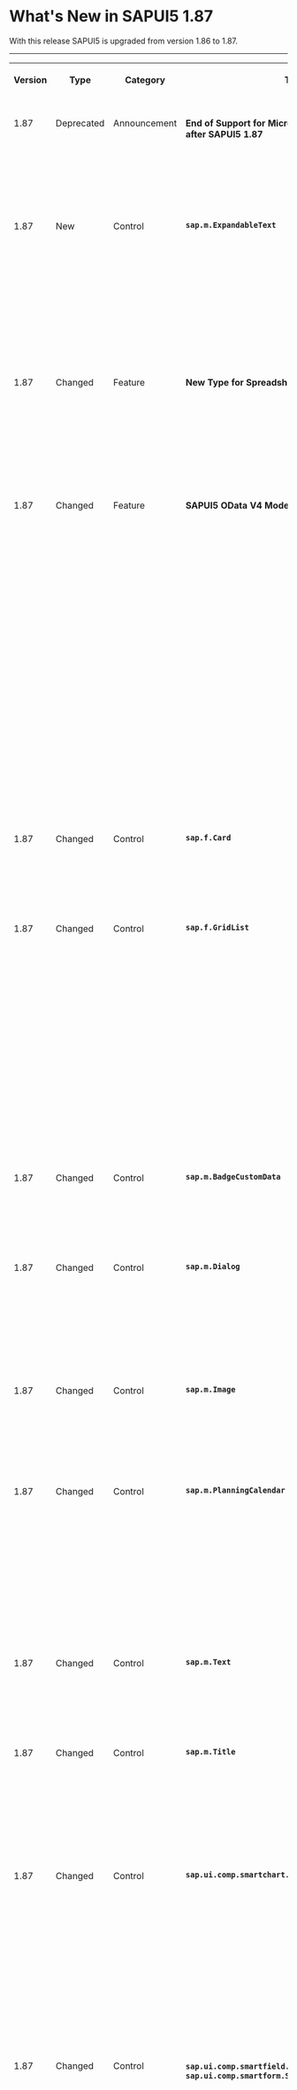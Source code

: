 <!-- loiob506da7781ca487195bc7177a8dea9d2 -->

# What's New in SAPUI5 1.87

With this release SAPUI5 is upgraded from version 1.86 to 1.87.



****


<table>
<tr>
<th valign="top">

Version

</th>
<th valign="top">

Type

</th>
<th valign="top">

Category

</th>
<th valign="top">

Title

</th>
<th valign="top">

Description

</th>
<th valign="top">

Action

</th>
<th valign="top">

Available as of

</th>
</tr>
<tr>
<td valign="top">

1.87 

</td>
<td valign="top">

Deprecated 

</td>
<td valign="top">

Announcement 

</td>
<td valign="top">

**End of Support for Microsoft Internet Explorer 11 after SAPUI5 1.87** 

</td>
<td valign="top">

**End of Support for Microsoft Internet Explorer 11 after SAPUI5 1.87**

SAPUI5 1.87 is the last version to support Microsoft Internet Explorer 11. For more information, see [SAPUI5 Support Status for Microsoft Internet Explorer 11](../02_Read-Me-First/browser-and-platform-support-74b59ef.md#loio74b59efa0eef48988d3b716bd0ecc933__MS_IE).

<sub>Deprecated•Announcement•Info Only•1.87</sub>

</td>
<td valign="top">

Info Only

</td>
<td valign="top">

2021-02-25

</td>
</tr>
<tr>
<td valign="top">

1.87 

</td>
<td valign="top">

New 

</td>
<td valign="top">

Control 

</td>
<td valign="top">

**`sap.m.ExpandableText`** 

</td>
<td valign="top">

**`sap.m.ExpandableText`**

You can use the control to display long texts, for example, inside a table, list, or form. Only the first characters from the text field and a `More` link are shown initially, which allows the full text to be displayed. There are two options for displaying the full text, which are defined by the `overflowMode` property - in place \(default\) or as a popover. The `maxCharacters` property specifies the maximum number of characters from the beginning of the text field, that are shown initially. For more information, see the [API Reference](https://ui5.sap.com/#/api/sap.m.ExpandableText) and the [Samples](https://ui5.sap.com/#/entity/sap.m.ExpandableText).

<sub>New•Control•Info Only•1.87</sub>

</td>
<td valign="top">

Info Only 

</td>
<td valign="top">

2021-02-25

</td>
</tr>
<tr>
<td valign="top">

1.87 

</td>
<td valign="top">

Changed 

</td>
<td valign="top">

Feature 

</td>
<td valign="top">

**New Type for Spreadsheet Export** 

</td>
<td valign="top">

**New Type for Spreadsheet Export**

The `sap.ui.export.EdmType.Percentage` data type is now available for export. This type allows you to convert numeric values into a percentage.

For more information, see [Spreadsheet Export](../04_Essentials/spreadsheet-export-2691788.md), the [API Reference](https://ui5.sap.com/#/api/sap.ui.export.Spreadsheet/overview), and the [Samples](https://ui5.sap.com/#/entity/sap.ui.export.Spreadsheet).

<sub>Changed•Feature•Info Only•1.87</sub>

</td>
<td valign="top">

Info Only 

</td>
<td valign="top">

2021-02-25

</td>
</tr>
<tr>
<td valign="top">

1.87 

</td>
<td valign="top">

Changed 

</td>
<td valign="top">

Feature 

</td>
<td valign="top">

**SAPUI5 OData V4 Model** 

</td>
<td valign="top">

**SAPUI5 OData V4 Model**

The new version of the SAPUI5 OData V4 model introduces the following features:

-   A new `additionally` property within the `group` map of the `$$aggregation` list binding parameter. This allows you to define properties that are fetched together with a group level, such as a text for a key. For more information, see [`sap.ui.model.odata.v4.ODataListBinding#setAggregation`](https://ui5.sap.com/#/api/sap.ui.model.odata.v4.ODataListBinding/methods/setAggregation) and [Extension for Data Aggregation](../04_Essentials/extension-for-data-aggregation-7d91431.md).

-   Support of the `sap.ui.model.odata.v4.Context#requestSideEffects` method in combination with kept-alive contexts. A list binding context can be kept alive with the `sap.ui.model.odata.v4.Context#setKeepAlive` method introduced with SAPUI5 1.81.

-   Evaluation of the `Org.OData.Core.V1.ContentID` instance annotation in messages of error responses to change sets, so that the message can be assigned to the correct request and the message target can be calculated correctly. For more information, see [Server Messages in the OData V4 Model](../04_Essentials/server-messages-in-the-odata-v4-model-fbe1cb5.md).


For more information, see [OData V4 Model](../04_Essentials/odata-v4-model-5de13cf.md), the [API Reference](https://ui5.sap.com/#/api/sap.ui.model.odata.v4), and the [Samples](https://ui5.sap.com/#/entity/sap.ui.model.odata.v4.ODataModel) in the Demo Kit.

<sub>Changed•Feature•Info Only•1.87</sub>

</td>
<td valign="top">

Info Only 

</td>
<td valign="top">

2021-02-25

</td>
</tr>
<tr>
<td valign="top">

1.87 

</td>
<td valign="top">

Changed 

</td>
<td valign="top">

Control 

</td>
<td valign="top">

**`sap.f.Card`** 

</td>
<td valign="top">

**`sap.f.Card`**

We no longer apply default `min-height` in the control, which allows smaller cards to be rendered properly. For more information, see the [API Reference](https://ui5.sap.com/#/api/sap.f.Card).

<sub>Changed•Control•Info Only•1.87</sub>

</td>
<td valign="top">

Info Only 

</td>
<td valign="top">

2021-02-25

</td>
</tr>
<tr>
<td valign="top">

1.87 

</td>
<td valign="top">

Changed 

</td>
<td valign="top">

Control 

</td>
<td valign="top">

**`sap.f.GridList`** 

</td>
<td valign="top">

**`sap.f.GridList`**

We have improved the keyboard handling capabilities of the control. Now, similar to `sap.f.GridContainer`, the navigation with [Arrow\] keys follows the cells of the underlying \(virtual\) grid. This behavior provides stable navigation paths if there are items of different sizes. When any of the borders are reached, the `borderReached` event is fired. To navigate to another `GridList`, you have two options:

-   Navigate using the [Tab\] key.

-   Configure navigation with the [Arrow\] keys. This is achieved by using the `focusItemByDirection` method and requires additional logic from the application side to determine the navigation direction in the actual app layout.


For more information, see the [API Reference](https://ui5.sap.com/#/api/sap.f.GridList) and the [Samples](https://ui5.sap.com/#/entity/sap.f.GridList).

<sub>Changed•Control•Info Only•1.87</sub>

</td>
<td valign="top">

Info Only 

</td>
<td valign="top">

2021-02-25

</td>
</tr>
<tr>
<td valign="top">

1.87 

</td>
<td valign="top">

Changed 

</td>
<td valign="top">

Control 

</td>
<td valign="top">

**`sap.m.BadgeCustomData`** 

</td>
<td valign="top">

**`sap.m.BadgeCustomData`**

We have added a new `animation` property that enables you to choose the animation type to be performed by the badge element.For more information, see the [API Reference](https://ui5.sap.com/#/api/sap.m.BadgeCustomData).

<sub>Changed•Control•Info Only•1.87</sub>

</td>
<td valign="top">

Info Only 

</td>
<td valign="top">

2021-02-25

</td>
</tr>
<tr>
<td valign="top">

1.87 

</td>
<td valign="top">

Changed 

</td>
<td valign="top">

Control 

</td>
<td valign="top">

**`sap.m.Dialog`** 

</td>
<td valign="top">

**`sap.m.Dialog`**

You can now drag and resize the dialog using the keyboard. To enable this behavior, you have to set the `draggable` and/or `resizable` properties to `true`. While the keyboard focus is located on the title bar, the dialog can then be moved with the [Arrow\] keys and resized with [Shift\] + [Arrow\]  keys. For more information, see the [Sample](https://ui5.sap.com/#/entity/sap.m.Dialog/sample/sap.m.sample.Dialog).

<sub>Changed•Control•Info Only•1.87</sub>

</td>
<td valign="top">

Info Only 

</td>
<td valign="top">

2021-02-25

</td>
</tr>
<tr>
<td valign="top">

1.87 

</td>
<td valign="top">

Changed 

</td>
<td valign="top">

Control 

</td>
<td valign="top">

**`sap.m.Image`** 

</td>
<td valign="top">

**`sap.m.Image`**

With the new `lazyLoading` property, you can now ensure that off-screen images are loaded early enough so that they finish loading once the user scrolls near them.For more information, see the [API Reference](https://ui5.sap.com/#/api/sap.m.Image).

<sub>Changed•Control•Info Only•1.87</sub>

</td>
<td valign="top">

Info Only 

</td>
<td valign="top">

2021-02-25

</td>
</tr>
<tr>
<td valign="top">

1.87 

</td>
<td valign="top">

Changed 

</td>
<td valign="top">

Control 

</td>
<td valign="top">

**`sap.m.PlanningCalendar`** 

</td>
<td valign="top">

**`sap.m.PlanningCalendar`**

As an application developer you can now use the following new functions:

-   `GetEndDate` returns the end date that is visible in current state of the control.

-   `GetVisibleIntervalsCount` returns the number of intervals \(for example, hours, days, weeks\) that are currently visible.


For more information, see the [API Reference](https://ui5.sap.com/#/api/sap.m.PlanningCalendar/methods).

<sub>Changed•Control•Info Only•1.87</sub>

</td>
<td valign="top">

Info Only 

</td>
<td valign="top">

2021-02-25

</td>
</tr>
<tr>
<td valign="top">

1.87 

</td>
<td valign="top">

Changed 

</td>
<td valign="top">

Control 

</td>
<td valign="top">

**`sap.m.Text`** 

</td>
<td valign="top">

**`sap.m.Text`**

The new `emptyIndicatorMode` property allows developers to display an empty text as a language dependent “-” symbol. For more information, see the [API Reference](https://ui5.sap.com/#/api/sap.m.Text).

<sub>Changed•Control•Info Only•1.87</sub>

</td>
<td valign="top">

Info Only 

</td>
<td valign="top">

2021-02-25

</td>
</tr>
<tr>
<td valign="top">

1.87 

</td>
<td valign="top">

Changed 

</td>
<td valign="top">

Control 

</td>
<td valign="top">

**`sap.m.Title`** 

</td>
<td valign="top">

**`sap.m.Title`**

You can now place a link as a title. To enable this functionality, we have introduced the `content` aggregation, which accepts controls \(`sap.m.Link`\) that implement the [`sap.ui.core.ITitleContent`](https://ui5.sap.com/#/api/sap.ui.core.ITitleContent) interface. To place a link as a title you have to add the [`sap.m.Link`](https://ui5.sap.com/#/api/sap.m.Link) control to the `content` aggregation. For more information, see the [API Reference](https://ui5.sap.com/#/api/sap.m.Title).

<sub>Changed•Control•Info Only•1.87</sub>

</td>
<td valign="top">

Info Only 

</td>
<td valign="top">

2021-02-25

</td>
</tr>
<tr>
<td valign="top">

1.87 

</td>
<td valign="top">

Changed 

</td>
<td valign="top">

Control 

</td>
<td valign="top">

**`sap.ui.comp.smartchart.SmartChart`** 

</td>
<td valign="top">

**`sap.ui.comp.smartchart.SmartChart`**

Dates and times in charts now have a format that is easier to read than the more technical format before, for example, *CW15 2020*. This change applies to the following annotations:

-   `Common.v1.IsCalendarYearWeek`

-   `Common.v1.IsCalendarYearMonth`

-   `Common.v1.IsCalendarYearQuarter`


For more information, see the [API Reference](https://ui5.sap.com/#/api/sap.ui.comp.smartchart.SmartChart) and the [Samples](https://ui5.sap.com/#/entity/sap.ui.comp.smartchart.SmartChart).

<sub>Changed•Control•Info Only•1.87</sub>

</td>
<td valign="top">

Info Only 

</td>
<td valign="top">

2021-02-25

</td>
</tr>
<tr>
<td valign="top">

1.87 

</td>
<td valign="top">

Changed 

</td>
<td valign="top">

Control 

</td>
<td valign="top">

**`sap.ui.comp.smartfield.SmartField`, `sap.ui.comp.smartform.SmartForm`** 

</td>
<td valign="top">

**`sap.ui.comp.smartfield.SmartField`, `sap.ui.comp.smartform.SmartForm`**

`SmartForm` and `SmartField` now support the `importance` property. Based on this property, the `SmartForm` decides which `SmartFields` will be visible. This feature makes the `SmartForm` more flexible if you have limited screen real estate because it can display only the fields that are important for the user. The following options are available:

-   If the `SmartForm` has `high` importance, only smart fields with `high` importance will be visible.

-   If the `SmartForm` has `medium` importance, only smart fields with `high` and `medium` importance will be visible.

-   If the `SmartForm` has `low` importance \(default\), all smart fields will be visible, regardless of their importance.


> ### Note:  
> If a `SmartField` is annotated as `mandatory` or `hidden`, its visibility is not affected by the `importance` property.

The `SmartField` importance can also be set using the `UI.Importance` annotation. For more information, see the [API Reference](https://ui5.sap.com/#/api/sap.ui.comp.smartfield.SmartField%23annotations/Importance) in the Demo Kit. 

If both the property and the annotation are set, the importance of the property is taken into account.

For more information, see the [API Reference](https://ui5.sap.com/#/api/sap.ui.comp.smartform.SmartForm) and the [Smart Form using Importance property Sample](https://ui5.sap.com/#/entity/sap.ui.comp.smartform.SmartForm/sample/sap.ui.comp.sample.smartformImportance).

<sub>Changed•Control•Info Only•1.87</sub>

</td>
<td valign="top">

Info Only 

</td>
<td valign="top">

2021-02-25

</td>
</tr>
<tr>
<td valign="top">

1.87 

</td>
<td valign="top">

Changed 

</td>
<td valign="top">

Control 

</td>
<td valign="top">

**`sap.ui.comp.smartfield.SmartField`** 

</td>
<td valign="top">

**`sap.ui.comp.smartfield.SmartField`**

`SmartField` now supports values that are not part of the `ComboBox` list. As a result, such values are no longer shown as invalid and are now sent to the backend.

We have extended `sap.m.ComboBox` with our own control `sap.ui.comp.smartfield.ComboBox`. The bound property of the `SmartField` value of `sap.ui.comp.smartfield.ComboBox` is `enteredValue`. In this property, we store the `selectedKey` when a selection is made inside the `ComboBox` from `sap.m.List`, or a manually entered value. For more information, see the [Smart Field with ValueHelp Sample](https://ui5.sap.com/#/entity/sap.ui.comp.smartfield.SmartField/sample/sap.ui.comp.sample.smartfield.SmartFieldWithValueHelp).

<sub>Changed•Control•Info Only•1.87</sub>

</td>
<td valign="top">

Info Only 

</td>
<td valign="top">

2021-02-25

</td>
</tr>
<tr>
<td valign="top">

1.87 

</td>
<td valign="top">

Changed 

</td>
<td valign="top">

Control 

</td>
<td valign="top">

**`sap.ui.comp.smarttable.SmartTable`** 

</td>
<td valign="top">

**`sap.ui.comp.smarttable.SmartTable`**

We have done some fine-tuning regarding the handling of the column width for all supported table types: The `enableAutoColumnWidth` property, which enables the automatic resizing of columns, is no longer experimental. Column resizing now takes various factors into account, for example, long column header texts, the width of icons, or paddings of input fields in edit mode. End users can now also adjust the column size in responsive tables based on their specific needs.

For more information, see the [API Reference](https://ui5.sap.com/#/api/sap.ui.comp.smarttable.SmartTable%23methods/getEnableAutoColumnWidth) and the [Sample](https://ui5.sap.com/#/entity/sap.ui.comp.smarttable.SmartTable/sample/sap.ui.comp.sample.smarttable).

<sub>Changed•Control•Info Only•1.87</sub>

</td>
<td valign="top">

Info Only 

</td>
<td valign="top">

2021-02-25

</td>
</tr>
<tr>
<td valign="top">

1.87 

</td>
<td valign="top">

Changed 

</td>
<td valign="top">

Control 

</td>
<td valign="top">

**`sap.ui.comp.smartvariants.SmartVariantManagement`** 

</td>
<td valign="top">

**`sap.ui.comp.smartvariants.SmartVariantManagement`**

We have made some changes in the *Manage Views* dialog:

-   To ensure consistent usability, we changed the *OK* button to *Save*.

-   For standard views, you can now show your company name as the author instead of *SAP* under *Created By*.


For more information, see the [Sample](https://ui5.sap.com/#/entity/sap.ui.comp.tutorial.smartControls/sample/sap.ui.comp.tutorial.smartControls.07).

<sub>Changed•Control•Info Only•1.87</sub>

</td>
<td valign="top">

Info Only 

</td>
<td valign="top">

2021-02-25

</td>
</tr>
<tr>
<td valign="top">

1.87 

</td>
<td valign="top">

Changed 

</td>
<td valign="top">

Control 

</td>
<td valign="top">

**`sap.ui.integration.widgets.Card`** 

</td>
<td valign="top">

**`sap.ui.integration.widgets.Card`**

-   Integration cards now allow you to use arrays as values in the manifest parameters. One example scenario is to use an array parameter in expression binding inside the visible property and to display only the elements that have values. For more information, see the [Sample](https://ui5.sap.com/test-resources/sap/ui/integration/demokit/cardExplorer/webapp/index.html#/explore/object/arrayParameters) in the Card Explorer.

-   Two new experimental actions are now available in the Calendar card that you can use to set dynamic data fetching to be dependent of the selected date/month:

    -   `DateChange` – triggered when a date is selected.

    -   `MonthChange` – triggered when the currently displayed month is changed from the pickers or from the arrow buttons.


    Both `DateChange` and `MonthChange` actions are triggered when the `Today` button is pressed. For more information, see the [Samples](https://ui5.sap.com/test-resources/sap/ui/integration/demokit/cardExplorer/webapp/index.html#/explore/calendar/extension) and the [Calendar Card](https://ui5.sap.com/test-resources/sap/ui/integration/demokit/cardExplorer/webapp/index.html#/learn/types/calendar) section in the Card Explorer.

-   The `Extension` feature is no longer in experimental state. For more information, see the [Samples](https://ui5.sap.com/test-resources/sap/ui/integration/demokit/cardExplorer/webapp/index.html#/explore/extension) and the [Card Extension](https://ui5.sap.com/test-resources/sap/ui/integration/demokit/cardExplorer/webapp/index.html#/learn/features/extension) section in the Card Explorer.

<sub>Changed•Control•Info Only•1.87</sub>

</td>
<td valign="top">

Info Only 

</td>
<td valign="top">

2021-02-25

</td>
</tr>
<tr>
<td valign="top">

1.87 

</td>
<td valign="top">

Changed 

</td>
<td valign="top">

Control 

</td>
<td valign="top">

**`sap.ui.layout.cssgrid.ResponsiveColumnLayout`** 

</td>
<td valign="top">

**`sap.ui.layout.cssgrid.ResponsiveColumnLayout`**

We have enhanced the layout with higher density of responsive breakpoints, providing flexibility and allowing developers to configure the grid settings and display the content in the best possible way. For more information, see the [API Reference](https://ui5.sap.com/#/api/sap.ui.layout.cssgrid.ResponsiveColumnLayout).

<sub>Changed•Control•Info Only•1.87</sub>

</td>
<td valign="top">

Info Only 

</td>
<td valign="top">

2021-02-25

</td>
</tr>
<tr>
<td valign="top">

1.87 

</td>
<td valign="top">

Changed 

</td>
<td valign="top">

SAP Fiori Elements 

</td>
<td valign="top">

**SAP Fiori elements for OData V2** 

</td>
<td valign="top">

**SAP Fiori elements for OData V2**

The following changes and new features are available for SAP Fiori elements for OData V2:

-   If `UI.Importance` is not defined, the default value is set as `None`, except for semantic key fields. Before this release, the default value was set as `High`. For more information, see [Tables](../06_SAP_Fiori_Elements/tables-c0f6592.md).

-   In a draft application with a flexible column layout, the subobject page closes and returns to the main object if you click the *Apply* button. For more information, see [Object Page Elements](../06_SAP_Fiori_Elements/object-page-elements-645e27a.md).

-   You can now see tooltips for images in list reports and object pages.

-   A data loss warning message is now shown to the user while navigating away from a non-draft page with unsaved changes through the shell menu.

-   A new `TriggerAction` annotation is now supported for side effects. For more information, see [Side Effects](../06_SAP_Fiori_Elements/side-effects-18b17bd.md) and [Side Effect Annotations: Examples](../06_SAP_Fiori_Elements/side-effect-annotations-examples-61cf21d.md).


<sub>Changed•SAP Fiori Elements•Info Only•1.87</sub>

</td>
<td valign="top">

Info Only 

</td>
<td valign="top">

2021-02-25

</td>
</tr>
<tr>
<td valign="top">

1.87 

</td>
<td valign="top">

Changed 

</td>
<td valign="top">

SAP Fiori Elements 

</td>
<td valign="top">

**SAP Fiori elements for OData V4** 

</td>
<td valign="top">

**Title**

The following changes and new features are available for SAP Fiori elements for OData V4:

-   Application developers can now calculate default values for action parameters through a back-end function. As a result, on the UI, when the user opens the action parameter dialog, the parameter fields are prefilled with the returned values of the back-end function. For more information, see [Actions](../06_SAP_Fiori_Elements/actions-cbf16c5.md).

-   Key users can now embed, update, move, and remove IFrame content \(that is, embedded content\) on object page headers and sections. For more information, see [Embedding Content.](https://help.sap.com/viewer/0f8b49c4dfc94bc0bda25a19aa93d5b2/Cloud/en-US/bfdf15154f16419fb60ce598b21fe515.html?q=embedding%20content).

-   Application developers can now add custom fields to forms on the object page. For more information, see [Extension Points for Forms on the Object Page](../06_SAP_Fiori_Elements/extension-points-for-forms-on-the-object-page-4e49753.md).

-   Application developers can now override the horizontal alignment of table columns via the manifest. For more information, see [Overriding the Horizontal Alignment of Annotation-Based Table Columns](../06_SAP_Fiori_Elements/overriding-the-horizontal-alignment-of-annotation-based-table-columns-fb93920.md).

-   Application developers can now overwrite the annotation-based values via the manifest for certain properties. For more information, see [Actions](../06_SAP_Fiori_Elements/actions-cbf16c5.md).

-   Application developers can now add dynamic side content to sections on the object page. For more information, see [Adding Dynamic Side Content to Object Page Sections](../06_SAP_Fiori_Elements/adding-dynamic-side-content-to-object-page-sections-8e01a46.md).

-   When application developers enable full-screen mode for tables, a button on the table toolbar allows users to open the table in full-screen mode. This provides more space for displaying and working with table entries. For more information, see [Enabling the Full-Screen Mode for Tables](../06_SAP_Fiori_Elements/enabling-the-full-screen-mode-for-tables-1d3c2ff.md).

-   Application developers can now selectively enable `DataFieldForIntentBasedNavigation` buttons using the `NavigationAvailable` property of the `DataFieldForIntentBasedNavigation` annotation. For more information, see [Navigation from an App \(Outbound Navigation\)](../06_SAP_Fiori_Elements/navigation-from-an-app-outbound-navigation-d782acf.md).

-   Application developers can now overwrite the behavior of the `Common.Text` annotation via the `TextArrangementType` `#TextSeparate`. For more information, see [Further Features of the Field](../06_SAP_Fiori_Elements/further-features-of-the-field-f49a0f7.md).


<sub>Changed•SAP Fiori Elements•Info Only•1.87</sub>

</td>
<td valign="top">

Info Only 

</td>
<td valign="top">

2021-02-25

</td>
</tr>
<tr>
<td valign="top">

1.87 

</td>
<td valign="top">

Changed 

</td>
<td valign="top">

Feature 

</td>
<td valign="top">

**Demo Kit HTML Title** 

</td>
<td valign="top">

**Demo Kit HTML Title**

We’ve improved the HTML title tag of the Demo Kit app to contain more information about the page that is currently loaded. Now, if you have multiple tabs with different Demo Kit content loaded on them, you can see the specific page names directly from the browser tab.

<sub>Changed•Feature•Info Only•1.87</sub>

</td>
<td valign="top">

Info Only 

</td>
<td valign="top">

2021-02-25

</td>
</tr>
</table>

**Related Information**  


[What's New in SAPUI5 1.119](what-s-new-in-sapui5-1-119-0b1903a.md "With this release SAPUI5 is upgraded from version 1.118 to 1.119.")

[What's New in SAPUI5 1.118](what-s-new-in-sapui5-1-118-3eecbde.md "With this release SAPUI5 is upgraded from version 1.117 to 1.118.")

[What's New in SAPUI5 1.117](what-s-new-in-sapui5-1-117-029d3b4.md "With this release SAPUI5 is upgraded from version 1.116 to 1.117.")

[What's New in SAPUI5 1.116](what-s-new-in-sapui5-1-116-ebd6f34.md "With this release SAPUI5 is upgraded from version 1.115 to 1.116.")

[What's New in SAPUI5 1.115](what-s-new-in-sapui5-1-115-409fde8.md "With this release SAPUI5 is upgraded from version 1.114 to 1.115.")

[What's New in SAPUI5 1.114](what-s-new-in-sapui5-1-114-890fce1.md "With this release SAPUI5 is upgraded from version 1.113 to 1.114.")

[What's New in SAPUI5 1.113](what-s-new-in-sapui5-1-113-a9553fe.md "With this release SAPUI5 is upgraded from version 1.112 to 1.113.")

[What's New in SAPUI5 1.112](what-s-new-in-sapui5-1-112-34afc69.md "With this release SAPUI5 is upgraded from version 1.111 to 1.112.")

[What's New in SAPUI5 1.111](what-s-new-in-sapui5-1-111-7a67837.md "With this release SAPUI5 is upgraded from version 1.110 to 1.111.")

[What's New in SAPUI5 1.110](what-s-new-in-sapui5-1-110-71a855c.md "With this release SAPUI5 is upgraded from version 1.109 to 1.110.")

[What's New in SAPUI5 1.109](what-s-new-in-sapui5-1-109-3264bd2.md "With this release SAPUI5 is upgraded from version 1.108 to 1.109.")

[What's New in SAPUI5 1.108](what-s-new-in-sapui5-1-108-66e33f0.md "With this release SAPUI5 is upgraded from version 1.107 to 1.108.")

[What's New in SAPUI5 1.107](what-s-new-in-sapui5-1-107-d4ff916.md "With this release SAPUI5 is upgraded from version 1.106 to 1.107.")

[What's New in SAPUI5 1.106](what-s-new-in-sapui5-1-106-5b497b0.md "With this release SAPUI5 is upgraded from version 1.105 to 1.106.")

[What's New in SAPUI5 1.105](what-s-new-in-sapui5-1-105-4d6c00e.md "With this release SAPUI5 is upgraded from version 1.104 to 1.105.")

[What's New in SAPUI5 1.104](what-s-new-in-sapui5-1-104-69e567c.md "With this release SAPUI5 is upgraded from version 1.103 to 1.104.")

[What's New in SAPUI5 1.103](what-s-new-in-sapui5-1-103-0e98c76.md "With this release SAPUI5 is upgraded from version 1.102 to 1.103.")

[What's New in SAPUI5 1.102](what-s-new-in-sapui5-1-102-f038c99.md "With this release SAPUI5 is upgraded from version 1.101 to 1.102.")

[What's New in SAPUI5 1.101](what-s-new-in-sapui5-1-101-7733b00.md "With this release SAPUI5 is upgraded from version 1.100 to 1.101.")

[What's New in SAPUI5 1.100](what-s-new-in-sapui5-1-100-27dec1d.md "With this release SAPUI5 is upgraded from version 1.99 to 1.100.")

[What's New in SAPUI5 1.99](what-s-new-in-sapui5-1-99-4f35848.md "With this release SAPUI5 is upgraded from version 1.98 to 1.99.")

[What's New in SAPUI5 1.98](what-s-new-in-sapui5-1-98-d9f16f2.md "With this release SAPUI5 is upgraded from version 1.97 to 1.98.")

[What's New in SAPUI5 1.97](what-s-new-in-sapui5-1-97-fa0e282.md "With this release SAPUI5 is upgraded from version 1.96 to 1.97.")

[What's New in SAPUI5 1.96](what-s-new-in-sapui5-1-96-7a9269f.md "With this release SAPUI5 is upgraded from version 1.95 to 1.96.")

[What's New in SAPUI5 1.95](what-s-new-in-sapui5-1-95-a1aea67.md "With this release SAPUI5 is upgraded from version 1.94 to 1.95.")

[What's New in SAPUI5 1.94](what-s-new-in-sapui5-1-94-c40f1e6.md "With this release SAPUI5 is upgraded from version 1.93 to 1.94.")

[What's New in SAPUI5 1.93](what-s-new-in-sapui5-1-93-f273340.md "With this release SAPUI5 is upgraded from version 1.92 to 1.93.")

[What's New in SAPUI5 1.92](what-s-new-in-sapui5-1-92-1ef345d.md "With this release SAPUI5 is upgraded from version 1.91 to 1.92.")

[What's New in SAPUI5 1.91](what-s-new-in-sapui5-1-91-0a2bd79.md "With this release SAPUI5 is upgraded from version 1.90 to 1.91.")

[What's New in SAPUI5 1.90](what-s-new-in-sapui5-1-90-91c10c2.md "With this release SAPUI5 is upgraded from version 1.89 to 1.90.")

[What's New in SAPUI5 1.89](what-s-new-in-sapui5-1-89-e56cddc.md "With this release SAPUI5 is upgraded from version 1.88 to 1.89.")

[What's New in SAPUI5 1.88](what-s-new-in-sapui5-1-88-e15a206.md "With this release SAPUI5 is upgraded from version 1.87 to 1.88.")

[What's New in SAPUI5 1.86](what-s-new-in-sapui5-1-86-4c1c959.md "With this release SAPUI5 is upgraded from version 1.85 to 1.86.")

[What's New in SAPUI5 1.85](what-s-new-in-sapui5-1-85-1d18eb5.md "With this release SAPUI5 is upgraded from version 1.84 to 1.85.")

[What's New in SAPUI5 1.84](what-s-new-in-sapui5-1-84-dc76640.md "With this release SAPUI5 is upgraded from version 1.82 to 1.84.")

[What's New in SAPUI5 1.82](what-s-new-in-sapui5-1-82-3a8dd13.md "With this release SAPUI5 is upgraded from version 1.81 to 1.82.")

[What's New in SAPUI5 1.81](what-s-new-in-sapui5-1-81-f5e2a21.md "With this release SAPUI5 is upgraded from version 1.80 to 1.81.")

[What's New in SAPUI5 1.80](what-s-new-in-sapui5-1-80-8cee506.md "With this release SAPUI5 is upgraded from version 1.79 to 1.80.")

[What's New in SAPUI5 1.79](what-s-new-in-sapui5-1-79-99c4cdc.md "With this release SAPUI5 is upgraded from version 1.78 to 1.79.")

[What's New in SAPUI5 1.78](what-s-new-in-sapui5-1-78-f09b63e.md "With this release SAPUI5 is upgraded from version 1.77 to 1.78.")

[What's New in SAPUI5 1.77](what-s-new-in-sapui5-1-77-c46b439.md "With this release SAPUI5 is upgraded from version 1.76 to 1.77.")

[What's New in SAPUI5 1.76](what-s-new-in-sapui5-1-76-aad03b5.md "With this release SAPUI5 is upgraded from version 1.75 to 1.76.")

[What's New in SAPUI5 1.75](what-s-new-in-sapui5-1-75-5cbb62d.md "With this release SAPUI5 is upgraded from version 1.74 to 1.75.")

[What's New in SAPUI5 1.74](what-s-new-in-sapui5-1-74-c22208a.md "With this release SAPUI5 is upgraded from version 1.73 to 1.74.")

[What's New in SAPUI5 1.73](what-s-new-in-sapui5-1-73-231dd13.md "With this release SAPUI5 is upgraded from version 1.72 to 1.73.")

[What's New in SAPUI5 1.72](what-s-new-in-sapui5-1-72-521cad9.md "With this release SAPUI5 is upgraded from version 1.71 to 1.72.")

[What's New in SAPUI5 1.71](what-s-new-in-sapui5-1-71-a93a6a3.md "With this release SAPUI5 is upgraded from version 1.70 to 1.71.")

[What's New in SAPUI5 1.70](what-s-new-in-sapui5-1-70-f073d69.md "With this release SAPUI5 is upgraded from version 1.69 to 1.70.")

[What's New in SAPUI5 1.69](what-s-new-in-sapui5-1-69-89a18bd.md "With this release SAPUI5 is upgraded from version 1.68 to 1.69.")

[What's New in SAPUI5 1.68](what-s-new-in-sapui5-1-68-f94bf93.md "With this release SAPUI5 is upgraded from version 1.67 to 1.68.")

[What's New in SAPUI5 1.67](what-s-new-in-sapui5-1-67-a6b1472.md "With this release SAPUI5 is upgraded from version 1.66 to 1.67.")

[What's New in SAPUI5 1.66](what-s-new-in-sapui5-1-66-c9896e9.md "With this release SAPUI5 is upgraded from version 1.65 to 1.66.")

[What's New in SAPUI5 1.65](what-s-new-in-sapui5-1-65-0f5acfd.md "With this release SAPUI5 is upgraded from version 1.64 to 1.65.")

[What's New in SAPUI5 1.64](what-s-new-in-sapui5-1-64-0e30822.md "With this release SAPUI5 is upgraded from version 1.63 to 1.64.")

[What's New in SAPUI5 1.63](what-s-new-in-sapui5-1-63-e8d9da7.md "With this release SAPUI5 is upgraded from version 1.62 to 1.63.")

[What's New in SAPUI5 1.62](what-s-new-in-sapui5-1-62-771f4d5.md "With this release SAPUI5 is upgraded from version 1.61 to 1.62.")

[What's New in SAPUI5 1.61](what-s-new-in-sapui5-1-61-d991552.md "With this release SAPUI5 is upgraded from version 1.60 to 1.61.")

[What's New in SAPUI5 1.60](what-s-new-in-sapui5-1-60-5a0e1f7.md "With this release SAPUI5 is upgraded from version 1.58 to 1.60.")

[What's New in SAPUI5 1.58](what-s-new-in-sapui5-1-58-7c927aa.md "With this release SAPUI5 is upgraded from version 1.56 to 1.58.")

[What's New in SAPUI5 1.56](what-s-new-in-sapui5-1-56-108b7fd.md "With this release SAPUI5 is upgraded from version 1.54 to 1.56.")

[What's New in SAPUI5 1.54](what-s-new-in-sapui5-1-54-c838330.md "With this release SAPUI5 is upgraded from version 1.52 to 1.54.")

[What's New in SAPUI5 1.52](what-s-new-in-sapui5-1-52-849e1b6.md "With this release SAPUI5 is upgraded from version 1.50 to 1.52.")

[What's New in SAPUI5 1.50](what-s-new-in-sapui5-1-50-759e9f3.md "With this release SAPUI5 is upgraded from version 1.48 to 1.50.")

[What's New in SAPUI5 1.48](what-s-new-in-sapui5-1-48-fa1efac.md "With this release SAPUI5 is upgraded from version 1.46 to 1.48.")

[What's New in SAPUI5 1.46](what-s-new-in-sapui5-1-46-6307539.md "With this release SAPUI5 is upgraded from version 1.44 to 1.46.")

[What's New in SAPUI5 1.44](what-s-new-in-sapui5-1-44-a0cb7a0.md "With this release SAPUI5 is upgraded from version 1.42 to 1.44.")

[What's New in SAPUI5 1.42](what-s-new-in-sapui5-1-42-468b05d.md "With this release SAPUI5 is upgraded from version 1.40 to 1.42.")

[What's New in SAPUI5 1.40](what-s-new-in-sapui5-1-40-fbab50e.md "With this release SAPUI5 is upgraded from version 1.38 to 1.40.")

[What's New in SAPUI5 1.38](what-s-new-in-sapui5-1-38-f218918.md "With this release SAPUI5 is upgraded from version 1.36 to 1.38.")

